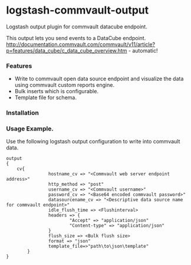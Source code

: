# logstash-commvault-output
Logstash output plugin for commvault datacube endpoint.

This output lets you send events to a DataCube endpoint.
http://documentation.commvault.com/commvault/v11/article?p=features/data_cube/c_data_cube_overview.htm - automatic!

### Features
* Write to commvault open data source endpoint and visualize the data using commvault custom reports engine.
* Bulk inserts which is configurable.
* Template file for schema.

### Installation

### Usage Example. 

Use the following logstash output configuration to write into commvault data.

    output
    {
        cv{
                    hostname_cv => "<Commvault web server endpoint address>"
                    http_method => "post"
                    username_cv => "<Commvault username>"
                    password_cv => "<Base64 encoded commvault password>"
                    datasourcename_cv => "<Descriptive data source name for commvault endpoint>"
                    idle_flush_time => <Flushinterval>
                    headers => {
                            "Accept" => "application/json"
                            "Content-type" => "application/json"
                    }
                    flush_size => <Bulk flush size>
                    format => "json"
                    template_file=>"path\to\json\template"
            }
    }
